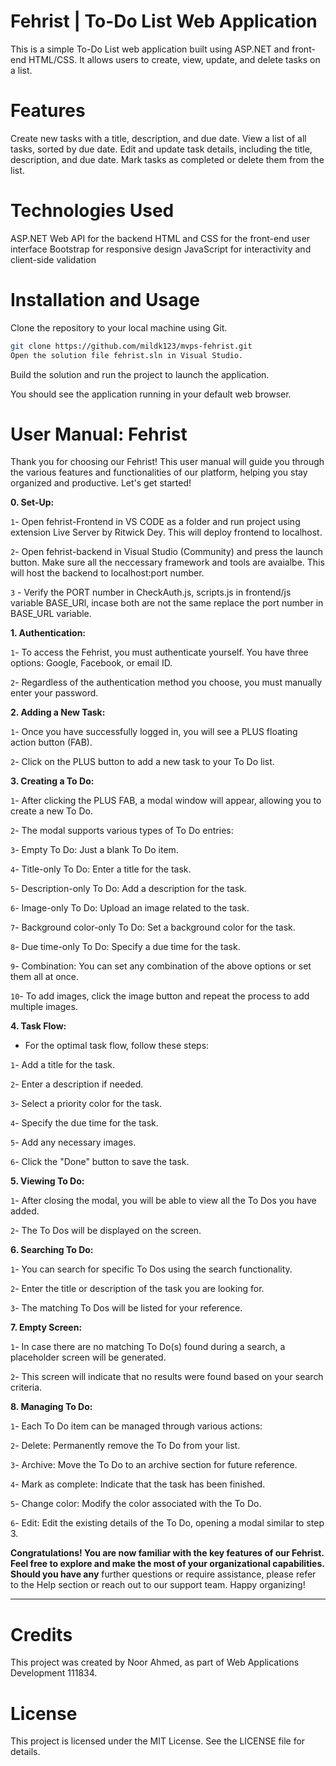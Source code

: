 # Fehrist | To-Do List Web Application
This is a simple To-Do List web application built using ASP.NET and front-end HTML/CSS. It allows users to create, view, update, and delete tasks on a list.

# Features
Create new tasks with a title, description, and due date.
View a list of all tasks, sorted by due date.
Edit and update task details, including the title, description, and due date.
Mark tasks as completed or delete them from the list.
# Technologies Used
ASP.NET Web API for the backend
HTML and CSS for the front-end user interface
Bootstrap for responsive design
JavaScript for interactivity and client-side validation
# Installation and Usage
Clone the repository to your local machine using Git.
``` bash
git clone https://github.com/mildk123/mvps-fehrist.git
Open the solution file fehrist.sln in Visual Studio.
```
Build the solution and run the project to launch the application.

You should see the application running in your default web browser.

# User Manual: **Fehrist**

Thank you for choosing our Fehrist! This user manual will guide you through the various features and functionalities of our platform, helping you stay organized and productive. Let's get started!

**0. Set-Up:**

`1`- Open fehrist-Frontend in VS CODE as a folder and run project using extension Live Server by Ritwick Dey. This will deploy frontend to localhost.

`2`- Open fehrist-backend in Visual Studio (Community) and press the launch button. Make sure all the neccessary framework and tools are avaialbe. This will host the backend to localhost:port number.

`3` - Verify the PORT number in CheckAuth.js, scripts.js in frontend/js variable BASE_URl, incase both are not the same replace the port number in BASE_URL variable.

**1. Authentication:**

`1`- To access the Fehrist, you must authenticate yourself. You have three options: Google, Facebook, or email ID.

`2`- Regardless of the authentication method you choose, you must manually enter your password.

**2. Adding a New Task:**

`1`- Once you have successfully logged in, you will see a PLUS floating action button (FAB).

`2`- Click on the PLUS button to add a new task to your To Do list.

**3. Creating a To Do:**

`1`- After clicking the PLUS FAB, a modal window will appear, allowing you to create a new To Do.

`2`- The modal supports various types of To Do entries:

`3`- Empty To Do: Just a blank To Do item.

`4`- Title-only To Do: Enter a title for the task.

`5`- Description-only To Do: Add a description for the task.

`6`- Image-only To Do: Upload an image related to the task.

`7`- Background color-only To Do: Set a background color for the task.

`8`- Due time-only To Do: Specify a due time for the task.

`9`- Combination: You can set any combination of the above options or set them all at once.

`10`- To add images, click the image button and repeat the process to add multiple images.



**4. Task Flow:**

- For the optimal task flow, follow these steps:

`1`- Add a title for the task.

`2`- Enter a description if needed.

`3`- Select a priority color for the task.

`4`- Specify the due time for the task.

`5`- Add any necessary images.

`6`- Click the "Done" button to save the task.

**5. Viewing To Do:**

`1`- After closing the modal, you will be able to view all the To Dos you have added.

`2`- The To Dos will be displayed on the screen.

**6. Searching To Do:**

`1`- You can search for specific To Dos using the search functionality.

`2`- Enter the title or description of the task you are looking for.

`3`- The matching To Dos will be listed for your reference.

**7. Empty Screen:**

`1`- In case there are no matching To Do(s) found during a search, a placeholder screen will be generated.

`2`- This screen will indicate that no results were found based on your search criteria.

**8. Managing To Do:**

`1`- Each To Do item can be managed through various actions:

`2`- Delete: Permanently remove the To Do from your list.

`3`- Archive: Move the To Do to an archive section for future reference.

`4`- Mark as complete: Indicate that the task has been finished.

`5`- Change color: Modify the color associated with the To Do.

`6`- Edit: Edit the existing details of the To Do, opening a modal similar to step 3.

**Congratulations! You are now familiar with the key features of our Fehrist. Feel free to explore and make the most of your organizational capabilities. Should you have any** further questions or require assistance, please refer to the Help section or reach out to our support team. Happy organizing!

-------------------------------------------------------------------------------------------------------------

# Credits
This project was created by Noor Ahmed, as part of Web Applications Development 111834. 

# License
This project is licensed under the MIT License. See the LICENSE file for details.
